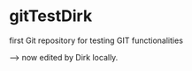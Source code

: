 gitTestDirk
===========

first Git repository for testing GIT functionalities

--> now edited by Dirk locally.